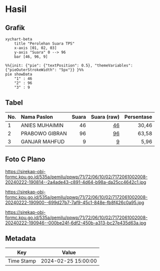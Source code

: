 # Hasil

## Grafik

```mermaid
xychart-beta
    title "Perolehan Suara TPS"
    x-axis [01, 02, 03]
    y-axis "Suara" 0 --> 96
    bar [46, 96, 9]
```

```mermaid
%%{init: {"pie": {"textPosition": 0.5}, "themeVariables": {"pieOuterStrokeWidth": "5px"}} }%%
pie showData
    "1" : 46
    "2" : 96
    "3" : 9
```

## Tabel

| No. | Nama Paslon    | Suara | Suara (raw) | Persentase |
|:--- |:-------------- | -----:| -----------:| ----------:|
| 1   | ANIES MUHAIMIN | 46    | [46][p-1]   | 30,46      |
| 2   | PRABOWO GIBRAN | 96    | [96][p-2]   | 63,58      |
| 3   | GANJAR MAHFUD  | 9     | [9][p-3]    | 5,96       |


[p-1]: https://github.com/gigit-pemilu/pemilu-2024-71-sulawesi-utara/blob/main/pilpres/hitung-suara/sub/71-sulawesi-utara/sub/72-kota-bitung/sub/06-girian/sub/1002-girian-weru-satu/sub/008-tps/sub/paslon-1.txt
[p-2]: https://github.com/gigit-pemilu/pemilu-2024-71-sulawesi-utara/blob/main/pilpres/hitung-suara/sub/71-sulawesi-utara/sub/72-kota-bitung/sub/06-girian/sub/1002-girian-weru-satu/sub/008-tps/sub/paslon-2.txt
[p-3]: https://github.com/gigit-pemilu/pemilu-2024-71-sulawesi-utara/blob/main/pilpres/hitung-suara/sub/71-sulawesi-utara/sub/72-kota-bitung/sub/06-girian/sub/1002-girian-weru-satu/sub/008-tps/sub/paslon-3.txt

## Foto C Plano

https://sirekap-obj-formc.kpu.go.id/535a/pemilu/ppwp/71/72/06/10/02/7172061002008-20240222-190814--2a4ade43-c891-4d64-b98a-da25cc4642c1.jpg

https://sirekap-obj-formc.kpu.go.id/535a/pemilu/ppwp/71/72/06/10/02/7172061002008-20240222-190900--699d27b7-7af9-45c1-848e-fb8f426c0a95.jpg

https://sirekap-obj-formc.kpu.go.id/535a/pemilu/ppwp/71/72/06/10/02/7172061002008-20240222-190946--000be24f-6df2-450b-a313-bc27e435d63a.jpg


## Metadata

| Key        | Value               |
| ---------- | ------------------- |
| Time Stamp | 2024-02-25 15:00:00 |



